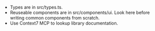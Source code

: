 * Types are in src/types.ts.
* Reuseable components are in src/components/ui. Look here before writing common
  components from scratch.
* Use Context7 MCP to lookup library documentation.